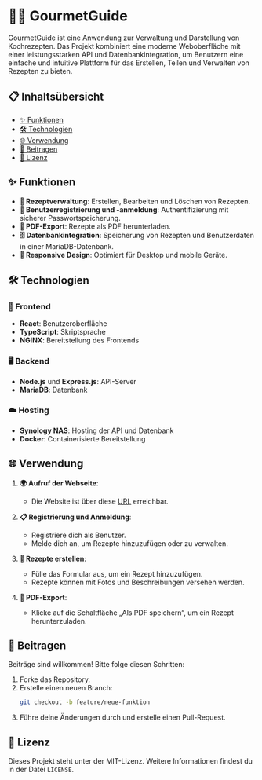 # 🧑‍🍳 GourmetGuide

GourmetGuide ist eine Anwendung zur Verwaltung und Darstellung von Kochrezepten. Das Projekt kombiniert eine moderne Weboberfläche mit einer leistungsstarken API und Datenbankintegration, um Benutzern eine einfache und intuitive Plattform für das Erstellen, Teilen und Verwalten von Rezepten zu bieten.

## 📋 Inhaltsübersicht

- [✨ Funktionen](#funktionen)
- [🛠️ Technologien](#technologien)
- [🌐 Verwendung](#verwendung)
- [🤝 Beitragen](#beitragen)
- [📜 Lizenz](#lizenz)

## ✨ Funktionen

- **🍴 Rezeptverwaltung**: Erstellen, Bearbeiten und Löschen von Rezepten.
- **👤 Benutzerregistrierung und -anmeldung**: Authentifizierung mit sicherer Passwortspeicherung.
- **📄 PDF-Export**: Rezepte als PDF herunterladen.
- **🗄️ Datenbankintegration**: Speicherung von Rezepten und Benutzerdaten in einer MariaDB-Datenbank.
- **📱 Responsive Design**: Optimiert für Desktop und mobile Geräte.

## 🛠️ Technologien

### 🎨 Frontend

- **React**: Benutzeroberfläche
- **TypeScript**: Skriptsprache
- **NGINX**: Bereitstellung des Frontends

### 🖥️ Backend

- **Node.js** und **Express.js**: API-Server
- **MariaDB**: Datenbank

### ☁️ Hosting

- **Synology NAS**: Hosting der API und Datenbank
- **Docker**: Containerisierte Bereitstellung

## 🌐 Verwendung

1. **🌍 Aufruf der Webseite**:

   - Die Website ist über diese [URL](https://gourmet-guide.com) erreichbar.

2. **📋 Registrierung und Anmeldung**:

   - Registriere dich als Benutzer.
   - Melde dich an, um Rezepte hinzuzufügen oder zu verwalten.

3. **🍳 Rezepte erstellen**:

   - Fülle das Formular aus, um ein Rezept hinzuzufügen.
   - Rezepte können mit Fotos und Beschreibungen versehen werden.

4. **📄 PDF-Export**:

   - Klicke auf die Schaltfläche „Als PDF speichern“, um ein Rezept herunterzuladen.

## 🤝 Beitragen

Beiträge sind willkommen! Bitte folge diesen Schritten:

1. Forke das Repository.
2. Erstelle einen neuen Branch:
   ```bash
   git checkout -b feature/neue-funktion
   ```
3. Führe deine Änderungen durch und erstelle einen Pull-Request.

## 📜 Lizenz

Dieses Projekt steht unter der MIT-Lizenz. Weitere Informationen findest du in der Datei `LICENSE`.

